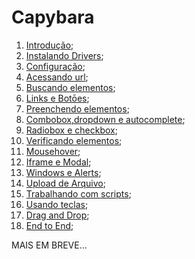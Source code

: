 # Capybara

1. [Introdução](https://github.com/brunobatista25/best_archer/blob/master/tests/Capybara/01-introducao.md);
2. [Instalando Drivers](https://github.com/brunobatista25/best_archer/blob/master/tests/Capybara/02-instalando_drivers.md);
3. [Configuração](https://github.com/brunobatista25/best_archer/blob/master/tests/Capybara/03-configurando_projeto.md);
4. [Acessando url](https://github.com/brunobatista25/best_archer/blob/master/tests/Capybara/04-acessando_url.md);
5. [Buscando elementos](https://github.com/brunobatista25/best_archer/blob/master/tests/Capybara/05-buscando_elementos.md);
6. [Links e Botōes](https://github.com/brunobatista25/best_archer/blob/master/tests/Capybara/06-links_botoes.md);
7. [Preenchendo elementos](https://github.com/brunobatista25/best_archer/blob/master/tests/Capybara/07-preenchendo_campos.md);
8. [Combobox,dropdown e autocomplete](https://github.com/brunobatista25/best_archer/blob/master/tests/Capybara/08-combobox_dropdown_autocomplete.md);
9. [Radiobox e checkbox](https://github.com/brunobatista25/best_archer/blob/master/tests/Capybara/09-radiobox_checkbox.md);
10. [Verificando elementos](https://github.com/brunobatista25/best_archer/blob/master/tests/Capybara/10-verificando_elementos.md);
11. [Mousehover](https://github.com/brunobatista25/best_archer/blob/master/tests/Capybara/11-mousehover.md);
12. [Iframe e Modal](https://github.com/brunobatista25/best_archer/blob/master/tests/Capybara/12-iframe_e_modal.md);
13. [Windows e Alerts](https://github.com/brunobatista25/best_archer/blob/master/tests/Capybara/13-windows_e_alerts.md);
14. [Upload de Arquivo](https://github.com/brunobatista25/best_archer/blob/master/tests/Capybara/14-upload_de_arquivo.md);
15. [Trabalhando com scripts](https://github.com/brunobatista25/best_archer/blob/master/tests/Capybara/15-usando_scripts.md);
16. [Usando teclas](https://github.com/brunobatista25/best_archer/blob/master/tests/Capybara/16-usando_teclas.md);
17. [Drag and Drop](https://github.com/brunobatista25/best_archer/blob/master/tests/Capybara/16-drag_and_drop.md);
18. [End to End](https://github.com/brunobatista25/best_archer/blob/master/tests/Capybara/18-end_to_end.md);


MAIS EM BREVE...